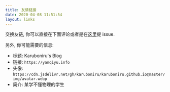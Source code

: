 ```yaml
---
title: 友情链接
date: 2020-04-08 11:51:54
layout: links
---
```


交换友链, 你可以直接在下面评论或者是在[这里](https://github.com/karuboniru/blog_ci)提 issue.

另外, 你可能需要的信息:

- 标题: Karuboniru's Blog
- 链接: `https://yanqiyu.info`
- 头像: `https://cdn.jsdelivr.net/gh/karuboniru/karuboniru.github.io@master/img/avatar.webp`
- 简介: 某学不懂物理的学生
